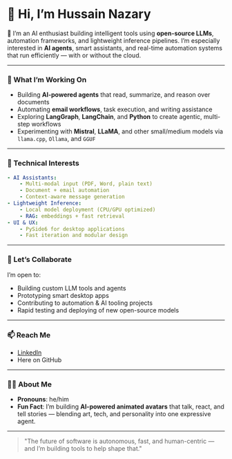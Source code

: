 # 👋 Hi, I’m Hussain Nazary

🔧 I’m an AI enthusiast building intelligent tools using **open-source LLMs**, automation frameworks, and lightweight inference pipelines. I’m especially interested in **AI agents**, smart assistants, and real-time automation systems that run efficiently — with or without the cloud.

---

### 🚀 What I’m Working On
- Building **AI-powered agents** that read, summarize, and reason over documents
- Automating **email workflows**, task execution, and writing assistance
- Exploring **LangGraph**, **LangChain**, and **Python** to create agentic, multi-step workflows
- Experimenting with **Mistral**, **LLaMA**, and other small/medium models via `llama.cpp`, `Ollama`, and `GGUF`

---

### 🧠 Technical Interests
```yaml
- AI Assistants:
    - Multi-modal input (PDF, Word, plain text)
    - Document + email automation
    - Context-aware message generation
- Lightweight Inference:
    - Local model deployment (CPU/GPU optimized)
    - RAG: embeddings + fast retrieval
- UI & UX:
    - PySide6 for desktop applications
    - Fast iteration and modular design
```

---

### 🤝 Let’s Collaborate
I’m open to:
- Building custom LLM tools and agents
- Prototyping smart desktop apps
- Contributing to automation & AI tooling projects
- Rapid testing and deploying of new open-source models

---

### 📫 Reach Me
- [LinkedIn](https://www.linkedin.com/in/hussain-nazary-188b4385)
- Here on GitHub

---

### 🙋‍♂️ About Me
- **Pronouns**: he/him  
- **Fun Fact**: I’m building **AI-powered animated avatars** that talk, react, and tell stories — blending art, tech, and personality into one expressive agent.

---

> "The future of software is autonomous, fast, and human-centric — and I’m building tools to help shape that."

<!---
hussainnazary2/hussainnazary2 is a ✨ special ✨ repository because its `README.md` (this file) appears on your GitHub profile.
You can click the Preview link to take a look at your changes.
--->
